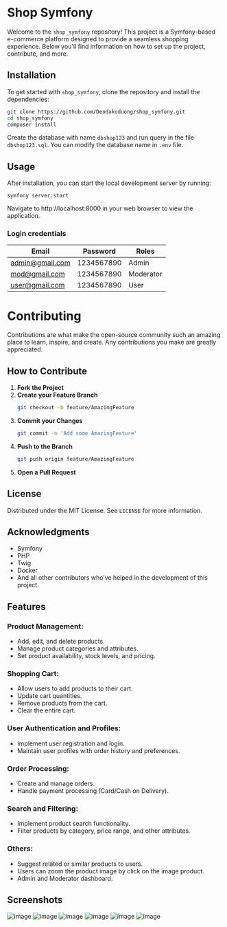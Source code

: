 # Shop Symfony

Welcome to the `shop_symfony` repository! This project is a Symfony-based e-commerce platform designed to provide a seamless shopping experience. Below you'll find information on how to set up the project, contribute, and more.

## Installation

To get started with `shop_symfony`, clone the repository and install the dependencies:

```bash
git clone https://github.com/Dendakoduong/shop_symfony.git
cd shop_symfony
composer install
```
Create the database with name `dbshop123` and run query in the file `dbshop123.sql`. You can modify the database name in `.env` file.

## Usage

After installation, you can start the local development server by running:
```
symfony server:start
```
Navigate to http://localhost:8000 in your web browser to view the application.

### Login credentials
| Email           | Password    | Roles       |
|-----------------|-------------|-------------|
| admin@gmail.com | 1234567890  | Admin       |
| mod@gmail.com   | 1234567890  | Moderator   |
| user@gmail.com  | 1234567890  | User        |

# Contributing

Contributions are what make the open-source community such an amazing place to learn, inspire, and create. Any contributions you make are greatly appreciated.

## How to Contribute

1. **Fork the Project**
2. **Create your Feature Branch** 
   ```sh
   git checkout -b feature/AmazingFeature
   ```
3. **Commit your Changes**
   ```sh
   git commit -m 'Add some AmazingFeature'
   ```
4. **Push to the Branch**
   ```sh
   git push origin feature/AmazingFeature
   ```
5. **Open a Pull Request**

## License

Distributed under the MIT License. See `LICENSE` for more information.

## Acknowledgments

- Symfony
- PHP
- Twig
- Docker
- And all other contributors who’ve helped in the development of this project.

## Features

### Product Management:
- Add, edit, and delete products.
- Manage product categories and attributes.
- Set product availability, stock levels, and pricing.

### Shopping Cart:
- Allow users to add products to their cart.
- Update cart quantities.
- Remove products from the cart.
- Clear the entire cart.

### User Authentication and Profiles:
- Implement user registration and login.
- Maintain user profiles with order history and preferences.

### Order Processing:
- Create and manage orders.
- Handle payment processing (Card/Cash on Delivery).

### Search and Filtering:
- Implement product search functionality.
- Filter products by category, price range, and other attributes.

### Others:
- Suggest related or similar products to users.
- Users can zoom the product image by click on the image product.
- Admin and Moderator dashboard.

## Screenshots
![image](https://github.com/Dendakoduong/shop_symfony/assets/106602391/76f9ecce-b4e1-4f65-a3ee-e2d42bb7c1aa)
![image](https://github.com/Dendakoduong/shop_symfony/assets/106602391/e9f8d3b3-8faa-41d8-97c1-2c8556ecbba1)
![image](https://github.com/Dendakoduong/shop_symfony/assets/106602391/d4251395-e7d2-434f-b150-2f23b57df49d)
![image](https://github.com/Dendakoduong/shop_symfony/assets/106602391/10a3c123-5cf3-46a7-8b97-403f137293db)
![image](https://github.com/Dendakoduong/shop_symfony/assets/106602391/5d880a89-b6ab-493d-9bf5-e9fef1ff2118)
![image](https://github.com/Dendakoduong/shop_symfony/assets/106602391/f16a891a-353d-403a-a4a0-63fe11ee4d00)








